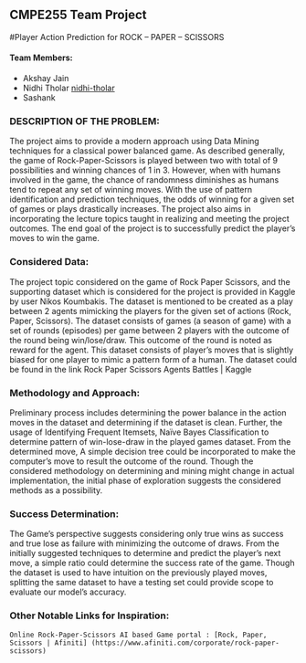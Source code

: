 ## CMPE255 Team Project

#Player Action Prediction for ROCK – PAPER – SCISSORS 

#### Team Members:

* Akshay Jain 
* Nidhi Tholar [nidhi-tholar](https://github.com/nidhi-tholar)
* Sashank

### DESCRIPTION OF THE PROBLEM:
The project aims to provide a modern approach using Data Mining techniques for a classical power balanced game. As described generally, the game of Rock-Paper-Scissors is played between two with total of 9 possibilities and winning chances of 1 in 3. However, when with humans involved in the game, the chance of randomness diminishes as humans tend to repeat any set of winning moves. With the use of pattern identification and prediction techniques, the odds of winning for a given set of games or plays drastically increases. The project also aims in incorporating the lecture topics taught in realizing and meeting the project outcomes. The end goal of the project is to successfully predict the player’s moves to win the game.

### Considered Data:
The project topic considered on the game of Rock Paper Scissors, and the supporting dataset which is considered for the project is provided in Kaggle by user Nikos Koumbakis. The dataset is mentioned to be created as a play between 2 agents mimicking the players for the given set of actions (Rock, Paper, Scissors). The dataset consists of games (a season of game) with a set of rounds (episodes) per game between 2 players with the outcome of the round being win/lose/draw. This outcome of the round is noted as reward for the agent. This dataset consists of player’s moves that is slightly biased for one player to mimic a pattern form of a human. The dataset could be found in the link Rock Paper Scissors Agents Battles | Kaggle 

### Methodology and Approach:
Preliminary process includes determining the power balance in the action moves in the dataset and determining if the dataset is clean. Further, the usage of Identifying Frequent Itemsets, Naïve Bayes Classification to determine pattern of win-lose-draw in the played games dataset. From the determined move, A simple decision tree could be incorporated to make the computer’s move to result the outcome of the round. Though the considered methodology on determining and mining might change in actual implementation, the initial phase of exploration suggests the considered methods as a possibility.

### Success Determination:
The Game’s perspective suggests considering only true wins as success and true lose as failure with minimizing the outcome of draws. From the initially suggested techniques to determine and predict the player’s next move, a simple ratio could determine the success rate of the game. Though the dataset is used to have intuition on the previously played moves, splitting the same dataset to have a testing set could provide scope to evaluate our model’s accuracy.

### Other Notable Links for Inspiration:
	Online Rock-Paper-Scissors AI based Game portal : [Rock, Paper, Scissors | Afiniti] (https://www.afiniti.com/corporate/rock-paper-scissors)

